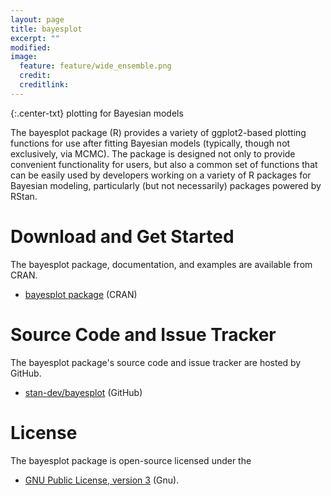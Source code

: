 ```yaml
---
layout: page
title: bayesplot
excerpt: ""
modified:
image:
  feature: feature/wide_ensemble.png
  credit:
  creditlink:
---
```


{:.center-txt}
plotting for Bayesian models

The bayesplot package <span class="note">(R)</span> provides a variety of
ggplot2-based plotting functions for use after fitting Bayesian models
(typically, though not exclusively, via MCMC). The package is designed not only
to provide convenient functionality for users, but also a common set of
functions that can be easily used by developers working on a variety of R
packages for Bayesian modeling, particularly (but not necessarily) packages
powered by RStan.


# Download and Get Started

The bayesplot package, documentation, and examples are available from CRAN.

* <p>
  <a href="https://CRAN.R-project.org/package=bayesplot">bayesplot
  package</a>
  <span class="note">(CRAN)</span>
  </p>

# Source Code and Issue Tracker

The bayesplot package's source code and issue tracker are hosted by GitHub.

* <p>
  <a href="https://github.com/stan-dev/bayesplot">stan-dev/bayesplot</a>
  <span class="note">(GitHub)</span>
  </p>


# License

The bayesplot package is open-source licensed under the

* <p>
  <a href="http://www.gnu.org/licenses/gpl-3.0.en.html">GNU Public License, version 3</a>
  <span class="note">(Gnu)</span>.
  </p>
